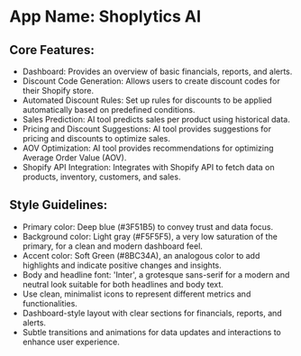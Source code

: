 # **App Name**: Shoplytics AI

## Core Features:

- Dashboard: Provides an overview of basic financials, reports, and alerts.
- Discount Code Generation: Allows users to create discount codes for their Shopify store.
- Automated Discount Rules: Set up rules for discounts to be applied automatically based on predefined conditions.
- Sales Prediction: AI tool predicts sales per product using historical data.
- Pricing and Discount Suggestions: AI tool provides suggestions for pricing and discounts to optimize sales.
- AOV Optimization: AI tool provides recommendations for optimizing Average Order Value (AOV).
- Shopify API Integration: Integrates with Shopify API to fetch data on products, inventory, customers, and sales.

## Style Guidelines:

- Primary color: Deep blue (#3F51B5) to convey trust and data focus.
- Background color: Light gray (#F5F5F5), a very low saturation of the primary, for a clean and modern dashboard feel.
- Accent color: Soft Green (#8BC34A), an analogous color to add highlights and indicate positive changes and insights.
- Body and headline font: 'Inter', a grotesque sans-serif for a modern and neutral look suitable for both headlines and body text.
- Use clean, minimalist icons to represent different metrics and functionalities.
- Dashboard-style layout with clear sections for financials, reports, and alerts.
- Subtle transitions and animations for data updates and interactions to enhance user experience.